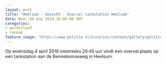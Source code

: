 ```yaml
---
layout: post
title: "Heelsum - Gezocht - Overval tankstation Heelsum"
date: Wed, 08 Aug 2018 16:00:00 GMT
categories: 
- gelderland 
- renkum 
feature_image: "https://www.politie.nl/binaries/content/gallery/politie/gezocht/verdachten/2018/augustus/02-on/2018143883-1.jpg"
---
```


Op woensdag 4 april 2018 omstreeks 20:45 uur vindt een overval plaats op een tankstation aan de Bennekomseweg in Heelsum.
